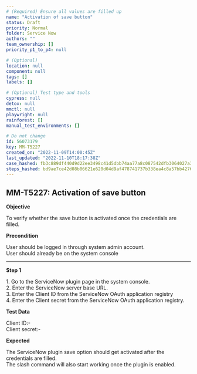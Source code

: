 ```yaml
---
# (Required) Ensure all values are filled up
name: "Activation of save button"
status: Draft
priority: Normal
folder: Service Now
authors: ""
team_ownership: []
priority_p1_to_p4: null

# (Optional)
location: null
component: null
tags: []
labels: []

# (Optional) Test type and tools
cypress: null
detox: null
mmctl: null
playwright: null
rainforest: []
manual_test_environments: []

# Do not change
id: 56073179
key: MM-T5227
created_on: "2022-11-09T14:00:45Z"
last_updated: "2022-11-10T18:17:38Z"
case_hashed: fb3c889df440d9d22ee3498c41d5dbb74aa77a8c087542dfb3064027a3913415e5ea9e7f98902563f5963eb79eacd970
steps_hashed: bd9ae7ce42d08b06621e620d04d9af478741737b338ea4c8a57bb427633b7095a1728a83f12b537c286d3758ed3e2a3d
---
```


<!-- (Auto-generated) Based on frontmatter's "key" and "name" -->

## MM-T5227: Activation of save button

**Objective**

To verify whether the save button is activated once the credentials are filled.

**Precondition**

User should be logged in through system admin account.\
User should already be on the system console

---

**Step 1**

1\. Go to the ServiceNow plugin page in the system console.\
2\. Enter the ServiceNow server base URL.\
3\. Enter the Client ID from the ServiceNow OAuth application registry\
4\. Enter the Client secret from the ServiceNow OAuth application registry.

**Test Data**

Client ID:-\
Client secret:-

**Expected**

The ServiceNow plugin save option should get activated after the credentials are filled.\
The slash command will also start working once the plugin is enabled.
